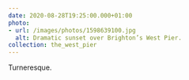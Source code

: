 ```yaml
---
date: 2020-08-28T19:25:00.000+01:00
photo:
- url: /images/photos/1598639100.jpg
  alt: Dramatic sunset over Brighton’s West Pier.
collection: the_west_pier
---
```

Turneresque.
